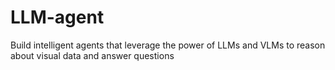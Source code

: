 # LLM-agent
Build intelligent agents that leverage the power of LLMs and VLMs to reason about visual data and answer questions
